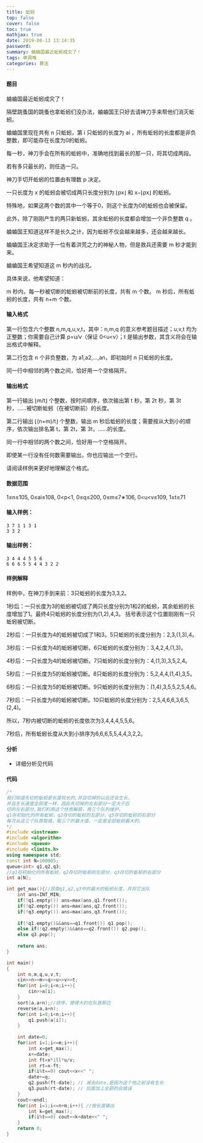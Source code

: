 ```yaml
---
title: 蚯蚓
top: false
cover: false
toc: true
mathjax: true
date: 2019-08-13 13:14:35
password:
summary: 蛐蛐国最近蚯蚓成灾了！
tags: 单调堆
categories: 算法
---
```


#### 题目
蛐蛐国最近蚯蚓成灾了！

隔壁跳蚤国的跳蚤也拿蚯蚓们没办法，蛐蛐国王只好去请神刀手来帮他们消灭蚯蚓。

蛐蛐国里现在共有 n 只蚯蚓，第 i 只蚯蚓的长度为 ai ，所有蚯蚓的长度都是非负整数，即可能存在长度为0的蚯蚓。

每一秒，神刀手会在所有的蚯蚓中，准确地找到最长的那一只，将其切成两段。

若有多只最长的，则任选一只。

神刀手切开蚯蚓的位置由有理数 p 决定。

一只长度为 x 的蚯蚓会被切成两只长度分别为 ⌊px⌋ 和 x−⌊px⌋ 的蚯蚓。

特殊地，如果这两个数的其中一个等于0，则这个长度为0的蚯蚓也会被保留。

此外，除了刚刚产生的两只新蚯蚓，其余蚯蚓的长度都会增加一个非负整数 q 。

蛐蛐国王知道这样不是长久之计，因为蚯蚓不仅会越来越多，还会越来越长。

蛐蛐国王决定求助于一位有着洪荒之力的神秘人物，但是救兵还需要 m 秒才能到来。

蛐蛐国王希望知道这 m 秒内的战况。

具体来说，他希望知道：

m 秒内，每一秒被切断的蚯蚓被切断前的长度，共有 m 个数。
m 秒后，所有蚯蚓的长度，共有 n+m 个数。
#### 输入格式
第一行包含六个整数 n,m,q,u,v,t，其中：n,m,q 的意义参考题目描述；u,v,t 均为正整数；你需要自己计算 p=u/v（保证 0<u<v）；t 是输出参数，其含义将会在输出格式中解释。

第二行包含 n 个非负整数，为 a1,a2,…,an，即初始时 n 只蚯蚓的长度。

同一行中相邻的两个数之间，恰好用一个空格隔开。

#### 输出格式
第一行输出 ⌊m/t⌋ 个整数，按时间顺序，依次输出第 t 秒，第 2t 秒，第 3t 秒，……被切断蚯蚓（在被切断前）的长度。

第二行输出 ⌊(n+m)/t⌋ 个整数，输出 m 秒后蚯蚓的长度；需要按从大到小的顺序，依次输出排名第 t，第 2t，第 3t，……的长度。

同一行中相邻的两个数之间，恰好用一个空格隔开。

即使某一行没有任何数需要输出，你也应输出一个空行。

请阅读样例来更好地理解这个格式。

#### 数据范围
1≤n≤105,
0≤ai≤108,
0<p<1,
0≤q≤200,
0≤m≤7∗106,
0<u<v≤109,
1≤t≤71
#### 输入样例：

    3 7 1 1 3 1
    3 3 2

#### 输出样例：

    3 4 4 4 5 5 6
    6 6 6 5 5 4 4 3 2 2

#### 样例解释
样例中，在神刀手到来前：3只蚯蚓的长度为3,3,2。

1秒后：一只长度为3的蚯蚓被切成了两只长度分别为1和2的蚯蚓，其余蚯蚓的长度增加了1。最终4只蚯蚓的长度分别为(1,2),4,3。 括号表示这个位置刚刚有一只蚯蚓被切断。

2秒后：一只长度为4的蚯蚓被切成了1和3。5只蚯蚓的长度分别为：2,3,(1,3),4。

3秒后：一只长度为4的蚯蚓被切断。6只蚯蚓的长度分别为：3,4,2,4,(1,3)。

4秒后：一只长度为4的蚯蚓被切断。7只蚯蚓的长度分别为：4,(1,3),3,5,2,4。

5秒后：一只长度为5的蚯蚓被切断。8只蚯蚓的长度分别为：5,2,4,4,(1,4),3,5。

6秒后：一只长度为5的蚯蚓被切断。9只蚯蚓的长度分别为：(1,4),3,5,5,2,5,4,6。

7秒后：一只长度为6的蚯蚓被切断。10只蚯蚓的长度分别为：2,5,4,6,6,3,6,5,(2,4)。

所以，7秒内被切断的蚯蚓的长度依次为3,4,4,4,5,5,6。

7秒后，所有蚯蚓长度从大到小排序为6,6,6,5,5,4,4,3,2,2。

#### 分析

 - 详细分析见代码


#### 代码

```cpp 
/*
我们知道先切的蚯蚓是长度较长的,并且切掉的以后还会生长，
并且生长速度全部度一样，因此先切掉的左右部分一定大于后
切的左右部分,我们利用这个性质解题，用三个队列维护，
q1存初始化的所有蚯蚓，q2存切的蚯蚓的左部分，q3存切的蚯蚓的右部分
每次从这三个队首取值，取三个的最大值，一定是全部蚯蚓最大的。 
*/
#include <iostream>
#include <algorithm>
#include <queue>
#include <limits.h>
using namespace std;
const int N=100005;
queue<int> q1,q2,q3;
//q1存初始化的所有蚯蚓，q2存切的蚯蚓的左部分，q3存切的蚯蚓的右部分
int a[N]; 

int get_max(){//获取q1,q2,q3中的最大的蚯蚓长度，并将它出队 
	int ans=INT_MIN;
	if(!q1.empty()) ans=max(ans,q1.front());
	if(!q2.empty()) ans=max(ans,q2.front()); 
	if(!q3.empty()) ans=max(ans,q3.front());
	
	if(!q1.empty()&&ans==q1.front()) q1.pop();
	else if(!q2.empty()&&ans==q2.front()) q2.pop();
	else q3.pop();
	
	return ans;
}

int main()
{
	int n,m,q,u,v,t;
	cin>>n>>m>>q>>u>>v>>t;
	for(int i=0;i<n;i++){
		cin>>a[i];
	}
	sort(a,a+n);//排序，使得大的在队首那边 
	reverse(a,a+n);
	for(int i=0;i<n;i++){
		q1.push(a[i]);
	}
	
	int date=0;
	for(int i=1;i<=m;i++){
		int x=get_max();
		x+=date;
		int ft=x*1ll*u/v;
		int rt=x-ft;
		if(i%t==0) cout<<x<<" ";
		date+=q;
		q2.push(ft-date); // 减去date,是因为这个他之前没有生长 
		q3.push(rt-date); // 后面加上全部的会错误
	}
	cout<<endl;
	for(int i=1;i<=n+m;i++){ //按长度输出 
		int k=get_max(); 
		if(i%t==0) cout<<k+date<<" ";
	}
	return 0;
}
```
